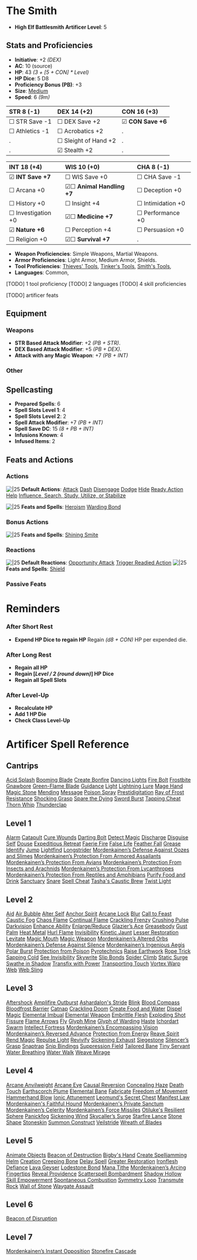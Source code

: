 # The Smith

- **High Elf Battlesmith Artificer Level**: 5
## Stats and Proficiencies
- **Initiative**: +2 *(DEX)*
- **AC**: 10 (source)
- **HP**: 43 *(3 + [5 + CON] * Level)*
- **HP Dice**: 5 D8
- **Proficiency Bonus (PB)**: +3
- **Size**: [Medium](game_rules.md#advanced-rules#creature-sizes)
- **Speed**: 6 *(9m)*

| STR 8 (-1)         | DEX 14 (+2)          | CON 16 (+3)       |
| :----------------- | :------------------- | :---------------- |
| ☐ STR Save -1      | ☐ DEX Save +2        | ☑ **CON Save +6** |
| ☐ Athletics -1     | ☐ Acrobatics +2      | .                 |
| .                  | ☐ Sleight of Hand +2 | .                 |
| .                  | ☑ Stealth +2     | .                 |


| INT 18 (+4)        | WIS 10 (+0)              | CHA 8 (-1)         |
| :----------------- | :----------------------- | :----------------- |
| ☑ **INT Save +7**  | ☐ WIS Save +0            | ☐ CHA Save -1      |
| ☐ Arcana +0        | ☑☐ **Animal Handling +7** | ☐ Deception +0     |
| ☐ History +0       | ☐ Insight +4             | ☐ Intimidation +0  |
| ☐ Investigation +0 | ☑☐ **Medicine +7**        | ☐ Performance +0   |
| ☑ **Nature +6**   | ☐ Perception +4          | ☐ Persuasion +0    |
| ☐ Religion +0      | ☑☐ **Survival +7**        | .                  |

- **Weapon Proficiencies**: Simple Weapons, Martial Weapons.
- **Armor Proficiencies**: Light Armor, Medium Armor, Shields.
- **Tool Proficiencies**: [Thieves' Tools](vault/dm/items.md#thieves-tools), [Tinker's Tools](vault/dm/items.md#tinkers-tools), [Smith's Tools](vault/dm/items.md#smiths-tools), 
- **Languages**: Common, 

[TODO] 1 tool proficiency
[TODO] 2 languages
[TODO] 4 skill proficiencies


[TODO] artificer feats

## Equipment
### Weapons
- **STR Based Attack Modifier**: +2 *(PB + STR)*.
- **DEX Based Attack Modifier**: +5 *(PB + DEX)*.
- **Attack with any Magic Weapon**: +7 *(PB + INT)*

### Other


## Spellcasting
- **Prepared Spells**: 6
- **Spell Slots Level 1**: 4
- **Spell Slots Level 2**: 2
- **Spell Attack Modifier**: +7 *(PB + INT)*
- **Spell Save DC**: 15 *(8 + PB + INT)* 
- **Infusions Known**: 4
- **Infused Items**: 2

## Feats and Actions
### Actions
![\|25](https://bg3.wiki/w/images/f/f2/Action_Icon.png) **Default Actions**: 
  [Attack](game_rules.md#turn-based-play#attack)
  [Dash](game_rules.md#turn-based-play#dash)
  [Disengage](game_rules.md#turn-based-play#disengage)
  [Dodge](game_rules.md#turn-based-play#dodge)
  [Hide](game_rules.md#turn-based-play#hide)
  [Ready Action](game_rules.md#turn-based-play#ready-action)
  [Help](game_rules.md#turn-based-play#help)
  [Influence, Search, Study, Utilize, or Stabilize](game_rules.md#turn-based-play#influence-search-study-utilize-or-stabilize)

![\|25](https://bg3.wiki/w/images/f/f2/Action_Icon.png) **Feats and Spells**: 
  [Heroism](vault/database/spells.md#heroism)
  [Warding Bond](vault/database/spells.md#warding-bond)

### Bonus Actions
![\|25](https://bg3.wiki/w/images/c/c9/Bonus_Action_Icon.png) **Feats and Spells**:
  [Shining Smite](vault/database/spells.md#shining-smite)

### Reactions
![\|25](https://bg3.wiki/w/images/c/c1/Reaction_Icon.png) **Default Reactions**: 
  [Opportunity Attack](game_rules.md#turn-based-play#opportunity-attack)
  [Trigger Readied Action](game_rules.md#turn-based-play#trigger-readied-action)
![\|25](https://bg3.wiki/w/images/c/c1/Reaction_Icon.png) **Feats and Spells**: 
  [Shield](vault/database/spells.md#shield)

### Passive Feats

# Reminders
### After Short Rest
- **Expend HP Dice to regain HP**
  Regain *(d8 + CON)* HP per expended die.

### After Long Rest
- **Regain all HP**
- **Regain [*Level / 2 (round down)*] HP Dice**
- **Regain all Spell Slots**

### After Level-Up
- **Recalculate HP**
- **Add 1 HP Die**
- **Check Class Level-Up**

# Artificer Spell Reference


## Cantrips
[Acid Splash](spells.md#spells-a#acid-splash)
[Booming Blade](spells.md#spells-b#booming-blade)
[Create Bonfire](spells.md#spells-c#create-bonfire)
[Dancing Lights](spells.md#spells-d#dancing-lights)
[Fire Bolt](spells.md#spells-f#fire-bolt)
[Frostbite](spells.md#spells-f#frostbite)
[Gnawbore](spells.md#spells-g#gnawbore)
[Green-Flame Blade](spells.md#spells-g#green-flame-blade)
[Guidance](spells.md#spells-g#guidance)
[Light](spells.md#spells-l#light)
[Lightning Lure](spells.md#spells-l#lightning-lure)
[Mage Hand](spells.md#spells-m#mage-hand)
[Magic Stone](spells.md#spells-m#magic-stone)
[Mending](spells.md#spells-m#mending)
[Message](spells.md#spells-m#message)
[Poison Spray](spells.md#spells-p#poison-spray)
[Prestidigitation](spells.md#spells-p#prestidigitation)
[Ray of Frost](spells.md#spells-r#ray-of-frost)
[Resistance](spells.md#spells-r#resistance)
[Shocking Grasp](spells.md#spells-s#shocking-grasp)
[Spare the Dying](spells.md#spells-s#spare-the-dying)
[Sword Burst](spells.md#spells-s#sword-burst)
[Tapping Cheat](spells.md#spells-t#tapping-cheat)
[Thorn Whip](spells.md#spells-t#thorn-whip)
[Thunderclap](spells.md#spells-t#thunderclap)
## Level 1
[Alarm](spells.md#spells-a#alarm)
[Catapult](spells.md#spells-c#catapult)
[Cure Wounds](spells.md#spells-c#cure-wounds)
[Darting Bolt](spells.md#spells-d#darting-bolt)
[Detect Magic](spells.md#spells-d#detect-magic)
[Discharge](spells.md#spells-d#discharge)
[Disguise Self](spells.md#spells-d#disguise-self)
[Douse](spells.md#spells-d#douse)
[Expeditious Retreat](spells.md#spells-e#expeditious-retreat)
[Faerie Fire](spells.md#spells-f#faerie-fire)
[False Life](spells.md#spells-f#false-life)
[Feather Fall](spells.md#spells-f#feather-fall)
[Grease](spells.md#spells-g#grease)
[Identify](spells.md#spells-i#identify)
[Jump](spells.md#spells-j#jump)
[Lightfind](spells.md#spells-l#lightfind)
[Longstrider](spells.md#spells-l#longstrider)
[Mordenkainen’s Defense Against Oozes and Slimes](spells.md#spells-m#mordenkainen’s-defense-against-oozes-and-slimes)
[Mordenkainen’s Protection From Armored Assailants](spells.md#spells-m#mordenkainen’s-protection-from-armored-assailants)
[Mordenkainen’s Protection From Avians](spells.md#spells-m#mordenkainen’s-protection-from-avians)
[Mordenkainen’s Protection From Insects and Arachnids](spells.md#spells-m#mordenkainen’s-protection-from-insects-and-arachnids)
[Mordenkainen’s Protection From Lycanthropes](spells.md#spells-m#mordenkainen’s-protection-from-lycanthropes)
[Mordenkainen’s Protection From Reptiles and Amphibians](spells.md#spells-m#mordenkainen’s-protection-from-reptiles-and-amphibians)
[Purify Food and Drink](spells.md#spells-p#purify-food-and-drink)
[Sanctuary](spells.md#spells-s#sanctuary)
[Snare](spells.md#spells-s#snare)
[Spell Cheat](spells.md#spells-s#spell-cheat)
[Tasha's Caustic Brew](spells.md#spells-t#tasha's-caustic-brew)
[Twist Light](spells.md#spells-t#twist-light)
## Level 2
[Aid](spells.md#spells-a#aid)
[Air Bubble](spells.md#spells-a#air-bubble)
[Alter Self](spells.md#spells-a#alter-self)
[Anchor Spirit](spells.md#spells-a#anchor-spirit)
[Arcane Lock](spells.md#spells-a#arcane-lock)
[Blur](spells.md#spells-b#blur)
[Call to Feast](spells.md#spells-c#call-to-feast)
[Caustic Fog](spells.md#spells-c#caustic-fog)
[Chaos Flame](spells.md#spells-c#chaos-flame)
[Continual Flame](spells.md#spells-c#continual-flame)
[Crackling Frenzy](spells.md#spells-c#crackling-frenzy)
[Crushing Pulse](spells.md#spells-c#crushing-pulse)
[Darkvision](spells.md#spells-d#darkvision)
[Enhance Ability](spells.md#spells-e#enhance-ability)
[Enlarge/Reduce](spells.md#spells-e#enlarge/reduce)
[Glazier’s Ace](spells.md#spells-g#glazier’s-ace)
[Greasebody](spells.md#spells-g#greasebody)
[Gust Palm](spells.md#spells-g#gust-palm)
[Heat Metal](spells.md#spells-h#heat-metal)
[Hurl Flame](spells.md#spells-h#hurl-flame)
[Invisibility](spells.md#spells-i#invisibility)
[Kinetic Jaunt](spells.md#spells-k#kinetic-jaunt)
[Lesser Restoration](spells.md#spells-l#lesser-restoration)
[Levitate](spells.md#spells-l#levitate)
[Magic Mouth](spells.md#spells-m#magic-mouth)
[Magic Weapon](spells.md#spells-m#magic-weapon)
[Mordenkainen’s Altered Orbs](spells.md#spells-m#mordenkainen’s-altered-orbs)
[Mordenkainen’s Defense Against Silence](spells.md#spells-m#mordenkainen’s-defense-against-silence)
[Mordenkainen’s Ingenious Aegis](spells.md#spells-m#mordenkainen’s-ingenious-aegis)
[Polar Burst](spells.md#spells-p#polar-burst)
[Protection from Poison](spells.md#spells-p#protection-from-poison)
[Pyrotechnics](spells.md#spells-p#pyrotechnics)
[Raise Earthwork](spells.md#spells-r#raise-earthwork)
[Rope Trick](spells.md#spells-r#rope-trick)
[Sapping Cold](spells.md#spells-s#sapping-cold)
[See Invisibility](spells.md#spells-s#see-invisibility)
[Skywrite](spells.md#spells-s#skywrite)
[Slip Bonds](spells.md#spells-s#slip-bonds)
[Spider Climb](spells.md#spells-s#spider-climb)
[Static Surge](spells.md#spells-s#static-surge)
[Swathe in Shadow](spells.md#spells-s#swathe-in-shadow)
[Transfix with Power](spells.md#spells-t#transfix-with-power)
[Transporting Touch](spells.md#spells-t#transporting-touch)
[Vortex Warp](spells.md#spells-v#vortex-warp)
[Web](spells.md#spells-w#web)
[Web Sling](spells.md#spells-w#web-sling)
## Level 3
[Aftershock](spells.md#spells-a#aftershock)
[Amplifire Outburst](spells.md#spells-a#amplifire-outburst)
[Ashardalon's Stride](spells.md#spells-a#ashardalon's-stride)
[Blink](spells.md#spells-b#blink)
[Blood Compass](spells.md#spells-b#blood-compass)
[Bloodfrost Barrier](spells.md#spells-b#bloodfrost-barrier)
[Catnap](spells.md#spells-c#catnap)
[Crackling Doom](spells.md#spells-c#crackling-doom)
[Create Food and Water](spells.md#spells-c#create-food-and-water)
[Dispel Magic](spells.md#spells-d#dispel-magic)
[Elemental Imbual](spells.md#spells-e#elemental-imbual)
[Elemental Weapon](spells.md#spells-e#elemental-weapon)
[Embrittle Flesh](spells.md#spells-e#embrittle-flesh)
[Exploding Shot](spells.md#spells-e#exploding-shot)
[Fissure](spells.md#spells-f#fissure)
[Flame Arrows](spells.md#spells-f#flame-arrows)
[Fly](spells.md#spells-f#fly)
[Glyph Mine](spells.md#spells-g#glyph-mine)
[Glyph of Warding](spells.md#spells-g#glyph-of-warding)
[Haste](spells.md#spells-h#haste)
[Ichordart Swarm](spells.md#spells-i#ichordart-swarm)
[Intellect Fortress](spells.md#spells-i#intellect-fortress)
[Mordenkainen’s Encompassing Vision](spells.md#spells-m#mordenkainen’s-encompassing-vision)
[Mordenkainen’s Reversed Advance](spells.md#spells-m#mordenkainen’s-reversed-advance)
[Protection from Energy](spells.md#spells-p#protection-from-energy)
[Reave Spirit](spells.md#spells-r#reave-spirit)
[Rend Magic](spells.md#spells-r#rend-magic)
[Repulse Light](spells.md#spells-r#repulse-light)
[Revivify](spells.md#spells-r#revivify)
[Sickening Exhaust](spells.md#spells-s#sickening-exhaust)
[Siegestone](spells.md#spells-s#siegestone)
[Silencer’s Grasp](spells.md#spells-s#silencer’s-grasp)
[Snaptrap](spells.md#spells-s#snaptrap)
[Snip Bindings](spells.md#spells-s#snip-bindings)
[Suppression Field](spells.md#spells-s#suppression-field)
[Tailored Bane](spells.md#spells-t#tailored-bane)
[Tiny Servant](spells.md#spells-t#tiny-servant)
[Water Breathing](spells.md#spells-w#water-breathing)
[Water Walk](spells.md#spells-w#water-walk)
[Weave Mirage](spells.md#spells-w#weave-mirage)
## Level 4
[Arcane Anvilweight](spells.md#spells-a#arcane-anvilweight)
[Arcane Eye](spells.md#spells-a#arcane-eye)
[Causal Reversion](spells.md#spells-c#causal-reversion)
[Concealing Haze](spells.md#spells-c#concealing-haze)
[Death Touch](spells.md#spells-d#death-touch)
[Earthscorch Plume](spells.md#spells-e#earthscorch-plume)
[Elemental Bane](spells.md#spells-e#elemental-bane)
[Fabricate](spells.md#spells-f#fabricate)
[Freedom of Movement](spells.md#spells-f#freedom-of-movement)
[Hammerhand Blow](spells.md#spells-h#hammerhand-blow)
[Ionic Attunement](spells.md#spells-i#ionic-attunement)
[Leomund's Secret Chest](spells.md#spells-l#leomund's-secret-chest)
[Manifest Law](spells.md#spells-m#manifest-law)
[Mordenkainen's Faithful Hound](spells.md#spells-m#mordenkainen's-faithful-hound)
[Mordenkainen's Private Sanctum](spells.md#spells-m#mordenkainen's-private-sanctum)
[Mordenkainen’s Celerity](spells.md#spells-m#mordenkainen’s-celerity)
[Mordenkainen’s Force Missiles](spells.md#spells-m#mordenkainen’s-force-missiles)
[Otiluke's Resilient Sphere](spells.md#spells-o#otiluke's-resilient-sphere)
[Panickfog](spells.md#spells-p#panickfog)
[Sickening Wind](spells.md#spells-s#sickening-wind)
[Skycaller’s Surge](spells.md#spells-s#skycaller’s-surge)
[Starfire Lance](spells.md#spells-s#starfire-lance)
[Stone Shape](spells.md#spells-s#stone-shape)
[Stoneskin](spells.md#spells-s#stoneskin)
[Summon Construct](spells.md#spells-s#summon-construct)
[Veilstride](spells.md#spells-v#veilstride)
[Wreath of Blades](spells.md#spells-w#wreath-of-blades)
## Level 5
[Animate Objects](spells.md#spells-a#animate-objects)
[Beacon of Destruction](spells.md#spells-b#beacon-of-destruction)
[Bigby's Hand](spells.md#spells-b#bigby's-hand)
[Create Spelljamming Helm](spells.md#spells-c#create-spelljamming-helm)
[Creation](spells.md#spells-c#creation)
[Creeping Bone](spells.md#spells-c#creeping-bone)
[Delay Spell](spells.md#spells-d#delay-spell)
[Greater Restoration](spells.md#spells-g#greater-restoration)
[Ironflesh Defiance](spells.md#spells-i#ironflesh-defiance)
[Lava Geyser](spells.md#spells-l#lava-geyser)
[Lodestone Bond](spells.md#spells-l#lodestone-bond)
[Mana Tithe](spells.md#spells-m#mana-tithe)
[Mordenkainen’s Arcing Fingertips](spells.md#spells-m#mordenkainen’s-arcing-fingertips)
[Reveal Providence](spells.md#spells-r#reveal-providence)
[Scatterspell Bombardment](spells.md#spells-s#scatterspell-bombardment)
[Shadow Hollow](spells.md#spells-s#shadow-hollow)
[Skill Empowerment](spells.md#spells-s#skill-empowerment)
[Spontaneous Combustion](spells.md#spells-s#spontaneous-combustion)
[Symmetry Loop](spells.md#spells-s#symmetry-loop)
[Transmute Rock](spells.md#spells-t#transmute-rock)
[Wall of Stone](spells.md#spells-w#wall-of-stone)
[Waygate Assault](spells.md#spells-w#waygate-assault)
## Level 6
[Beacon of Disruption](spells.md#spells-b#beacon-of-disruption)
## Level 7
[Mordenkainen’s Instant Opposition](spells.md#spells-m#mordenkainen’s-instant-opposition)
[Stonefire Cascade](spells.md#spells-s#stonefire-cascade)
